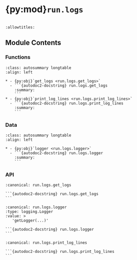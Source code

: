 # {py:mod}`run.logs`

```{py:module} run.logs
```

```{autodoc2-docstring} run.logs
:allowtitles:
```

## Module Contents

### Functions

````{list-table}
:class: autosummary longtable
:align: left

* - {py:obj}`get_logs <run.logs.get_logs>`
  - ```{autodoc2-docstring} run.logs.get_logs
    :summary:
    ```
* - {py:obj}`print_log_lines <run.logs.print_log_lines>`
  - ```{autodoc2-docstring} run.logs.print_log_lines
    :summary:
    ```
````

### Data

````{list-table}
:class: autosummary longtable
:align: left

* - {py:obj}`logger <run.logs.logger>`
  - ```{autodoc2-docstring} run.logs.logger
    :summary:
    ```
````

### API

````{py:function} get_logs(file: typing.TextIO, identifier: str, regex: Optional[str], should_tail: bool = False, runner: Optional[nemo_run.run.torchx_backend.runner.Runner] = None, streams: Optional[torchx.schedulers.api.Stream] = None, wait_timeout: int = 10) -> None
:canonical: run.logs.get_logs

```{autodoc2-docstring} run.logs.get_logs
```
````

````{py:data} logger
:canonical: run.logs.logger
:type: logging.Logger
:value: >
   'getLogger(...)'

```{autodoc2-docstring} run.logs.logger
```

````

````{py:function} print_log_lines(file: typing.TextIO, runner: nemo_run.run.torchx_backend.runner.Runner, app_handle: str, role_name: str, replica_id: int, regex: str, should_tail: bool, exceptions: Queue[Exception], streams: Optional[torchx.schedulers.api.Stream], log_path: Optional[str] = None) -> None
:canonical: run.logs.print_log_lines

```{autodoc2-docstring} run.logs.print_log_lines
```
````
